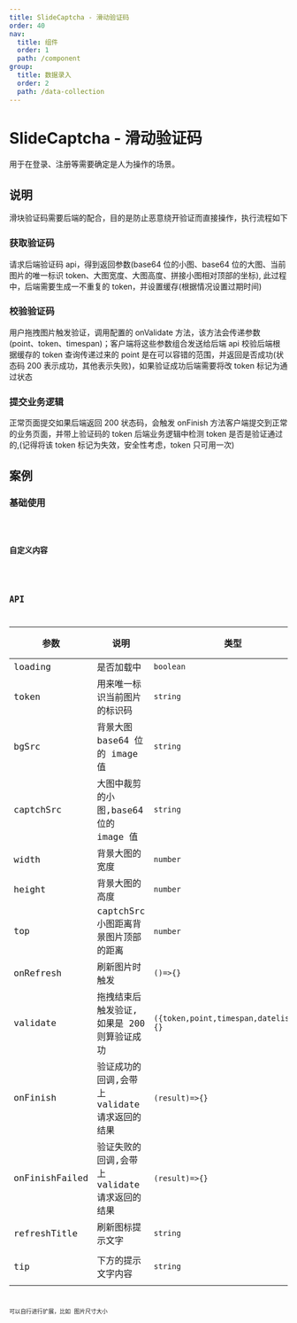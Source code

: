 ```yaml
---
title: SlideCaptcha - 滑动验证码
order: 40
nav:
  title: 组件
  order: 1
  path: /component
group:
  title: 数据录入
  order: 2
  path: /data-collection
---
```


# SlideCaptcha - 滑动验证码

用于在登录、注册等需要确定是人为操作的场景。

## 说明

滑块验证码需要后端的配合，目的是防止恶意绕开验证而直接操作，执行流程如下

### 获取验证码

请求后端验证码 api，得到返回参数(base64 位的小图、base64 位的大图、当前图片的唯一标识 token、大图宽度、大图高度、拼接小图相对顶部的坐标), 此过程中，后端需要生成一不重复的 token，并设置缓存(根据情况设置过期时间)

### 校验验证码

用户拖拽图片触发验证，调用配置的 onValidate 方法，该方法会传递参数(point、token、timespan)；客户端将这些参数组合发送给后端 api 校验后端根据缓存的 token 查询传递过来的 point 是在可以容错的范围，并返回是否成功(状态码 200 表示成功，其他表示失败)，如果验证成功后端需要将改 token 标记为通过状态

### 提交业务逻辑

正常页面提交如果后端返回 200 状态码，会触发 onFinish 方法客户端提交到正常的业务页面，并带上验证码的 token 后端业务逻辑中检测 token 是否是验证通过的,(记得将该 token 标记为失效，安全性考虑，token 只可用一次)

## 案例

### 基础使用

<code src="./demos/basic.tsx" />

### 自定义内容

<code src="./demos/full.tsx" />

## API

| 参数 | 说明 | 类型 | 默认值 |
| --- | --- | --- | --- |
| loading | 是否加载中 | `boolean` | `false` |
| token | 用来唯一标识当前图片的标识码 | `string` | - |
| bgSrc | 背景大图 base64 位的 image 值 | `string` | - |
| captchSrc | 大图中裁剪的小图,base64 位的 image 值 | `string` | - |
| width | 背景大图的宽度 | `number` | - |
| height | 背景大图的高度 | `number` | - |
| top | captchSrc 小图距离背景图片顶部的距离 | `number` | - |
| onRefresh | 刷新图片时触发 | `()=>{}` | - |
| validate | 拖拽结束后触发验证,如果是 200 则算验证成功 | `({token,point,timespan,datelist})=>{}` | - |
| onFinish | 验证成功的回调,会带上 validate 请求返回的结果 | `(result)=>{}` | - |
| onFinishFailed | 验证失败的回调,会带上 validate 请求返回的结果 | `(result)=>{}` | - |
| refreshTitle | 刷新图标提示文字 | `string` | `换一张` |
| tip | 下方的提示文字内容 | `string` | `向右滑动完成拼图` |

<Alert type="info">
可以自行进行扩展，比如 图片尺寸大小
</Alert>
